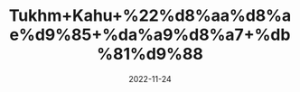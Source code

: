 ---
title: 'Tukhm+Kahu+%22%d8%aa%d8%ae%d9%85+%da%a9%d8%a7+%db%81%d9%88'
date: '2022-11-24' 
metatag: '' 
inventory: '0' 
draft: false 
# meta description 
shortDescripton: 'Lettuce+Seeds%22++It+stimulates+the+growth+of+bone+mass+in+the+body+and+prevents+osteoporosis.'
description: 'Seed+%d8%aa%d8%ae%d9%85++%d8%a8%db%8c%d8%ac'
longdescription: ''
tags: ''
brand: ''
subCategory: ''
unit: '10 gm-Pk'
sellCount: '0'
featured: False
# product Price
price: '20.0'
# Product Short Description
shortDescription: 'Lettuce+Seeds%22++It+stimulates+the+growth+of+bone+mass+in+the+body+and+prevents+osteoporosis.'
productID: '748142F7-343C-ED11-996A-005056B3A416'
type: 'products'
category: 'Seed+%d8%aa%d8%ae%d9%85++%d8%a8%db%8c%d8%ac' 
thumnailproduct: 'https://eraconnect.blob.core.windows.net/product-images/aminsaddiquidawakhana/4c90b92d-d3e3-4826-9a47-7f322073d824.webp' 
images:
  - image: 'https://eraconnect.blob.core.windows.net/product-images/aminsaddiquidawakhana/4c90b92d-d3e3-4826-9a47-7f322073d824.webp'  
Variants:
---